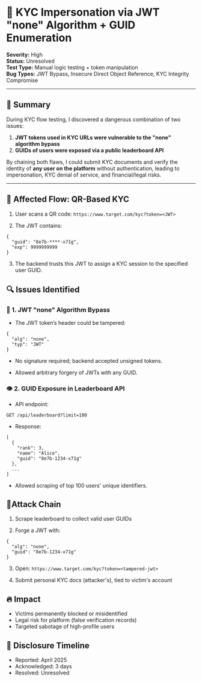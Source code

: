 # 🧬 KYC Impersonation via JWT "none" Algorithm + GUID Enumeration

**Severity:** High  
**Status:** Unresolved  
**Test Type:** Manual logic testing + token manipulation  
**Bug Types:** JWT Bypass, Insecure Direct Object Reference, KYC Integrity Compromise

---

## 🧠 Summary

During KYC flow testing, I discovered a dangerous combination of two issues:

1. **JWT tokens used in KYC URLs were vulnerable to the "none" algorithm bypass**  
2. **GUIDs of users were exposed via a public leaderboard API**

By chaining both flaws, I could submit KYC documents and verify the identity of **any user on the platform** without authentication, leading to impersonation, KYC denial of service, and financial/legal risks.

---

## 📲 Affected Flow: QR-Based KYC

1. User scans a QR code: `https://www.target.com/kyc?token=<JWT>`

2. The JWT contains:
```
{
  "guid": "8e7b-****-x71g",
  "exp": 9999999999
}
```
3. The backend trusts this JWT to assign a KYC session to the specified user GUID.

## 🔍 Issues Identified

### 🛑 1. JWT "none" Algorithm Bypass

- The JWT token’s header could be tampered:
```
{
  "alg": "none",
  "typ": "JWT"
}
```

- No signature required; backend accepted unsigned tokens.

- Allowed arbitrary forgery of JWTs with any GUID.

### 👁️ 2. GUID Exposure in Leaderboard API

- API endpoint:
```
GET /api/leaderboard?limit=100
```

- Response:
```
[
  {
    "rank": 3,
    "name": "Alice",
    "guid": "8e7b-1234-x71g"
  },
  ...
]
```

- Allowed scraping of top 100 users' unique identifiers.

## 🔗Attack Chain

1. Scrape leaderboard to collect valid user GUIDs

2. Forge a JWT with:
```
{
  "alg": "none",
  "guid": "8e7b-1234-x71g"
}
```

3. Open: `https://www.target.com/kyc?token=<tampered-jwt>`

4. Submit personal KYC docs (attacker's), tied to victim's account

## 🔥 Impact
- Victims permanently blocked or misidentified
- Legal risk for platform (false verification records)
- Targeted sabotage of high-profile users

## 🧩 Disclosure Timeline
- Reported: April 2025
- Acknowledged: 3 days
- Resolved: Unresolved

